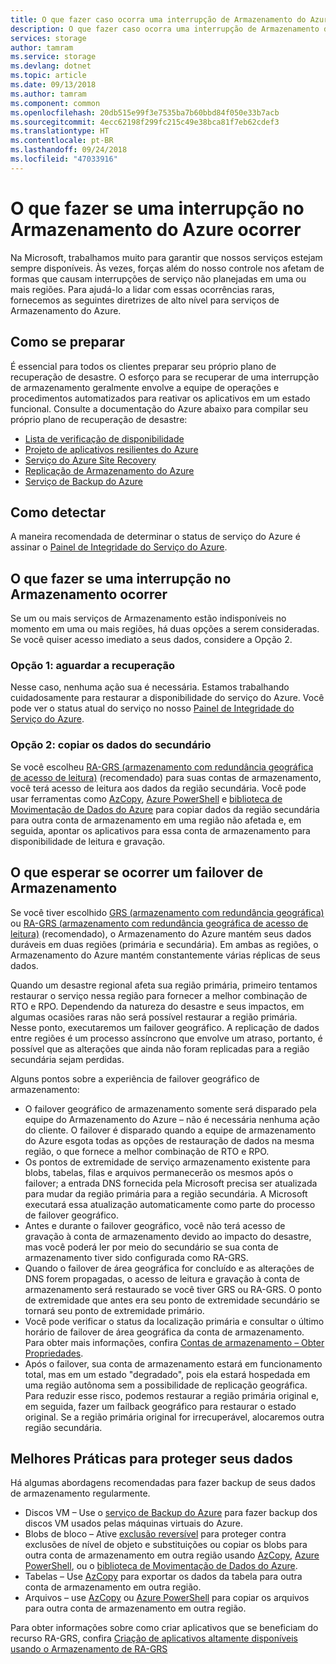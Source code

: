 ```yaml
---
title: O que fazer caso ocorra uma interrupção de Armazenamento do Azure | Microsoft Docs
description: O que fazer caso ocorra uma interrupção de Armazenamento do Azure
services: storage
author: tamram
ms.service: storage
ms.devlang: dotnet
ms.topic: article
ms.date: 09/13/2018
ms.author: tamram
ms.component: common
ms.openlocfilehash: 20db515e99f3e7535ba7b60bbd84f050e33b7acb
ms.sourcegitcommit: 4ecc62198f299fc215c49e38bca81f7eb62cdef3
ms.translationtype: HT
ms.contentlocale: pt-BR
ms.lasthandoff: 09/24/2018
ms.locfileid: "47033916"
---
```

# <a name="what-to-do-if-an-azure-storage-outage-occurs"></a>O que fazer se uma interrupção no Armazenamento do Azure ocorrer
Na Microsoft, trabalhamos muito para garantir que nossos serviços estejam sempre disponíveis. Às vezes, forças além do nosso controle nos afetam de formas que causam interrupções de serviço não planejadas em uma ou mais regiões. Para ajudá-lo a lidar com essas ocorrências raras, fornecemos as seguintes diretrizes de alto nível para serviços de Armazenamento do Azure.

## <a name="how-to-prepare"></a>Como se preparar
É essencial para todos os clientes preparar seu próprio plano de recuperação de desastre. O esforço para se recuperar de uma interrupção de armazenamento geralmente envolve a equipe de operações e procedimentos automatizados para reativar os aplicativos em um estado funcional. Consulte a documentação do Azure abaixo para compilar seu próprio plano de recuperação de desastre:

* [Lista de verificação de disponibilidade](https://docs.microsoft.com/azure/architecture/checklist/availability)
* [Projeto de aplicativos resilientes do Azure](https://docs.microsoft.com/azure/architecture/resiliency/)
* [Serviço do Azure Site Recovery](https://azure.microsoft.com/services/site-recovery/)
* [Replicação de Armazenamento do Azure](https://docs.microsoft.com/azure/storage/common/storage-redundancy)
* [Serviço de Backup do Azure](https://azure.microsoft.com/services/backup/)

## <a name="how-to-detect"></a>Como detectar
A maneira recomendada de determinar o status de serviço do Azure é assinar o [Painel de Integridade do Serviço do Azure](https://azure.microsoft.com/status/).

## <a name="what-to-do-if-a-storage-outage-occurs"></a>O que fazer se uma interrupção no Armazenamento ocorrer
Se um ou mais serviços de Armazenamento estão indisponíveis no momento em uma ou mais regiões, há duas opções a serem consideradas. Se você quiser acesso imediato a seus dados, considere a Opção 2.

### <a name="option-1-wait-for-recovery"></a>Opção 1: aguardar a recuperação
Nesse caso, nenhuma ação sua é necessária. Estamos trabalhando cuidadosamente para restaurar a disponibilidade do serviço do Azure. Você pode ver o status atual do serviço no nosso [Painel de Integridade do Serviço do Azure](https://azure.microsoft.com/status/).

### <a name="option-2-copy-data-from-secondary"></a>Opção 2: copiar os dados do secundário
Se você escolheu [RA-GRS (armazenamento com redundância geográfica de acesso de leitura)](storage-redundancy-grs.md#read-access-geo-redundant-storage) (recomendado) para suas contas de armazenamento, você terá acesso de leitura aos dados da região secundária. Você pode usar ferramentas como [AzCopy](storage-use-azcopy.md), [Azure PowerShell](storage-powershell-guide-full.md) e [biblioteca de Movimentação de Dados do Azure](https://azure.microsoft.com/blog/introducing-azure-storage-data-movement-library-preview-2/) para copiar dados da região secundária para outra conta de armazenamento em uma região não afetada e, em seguida, apontar os aplicativos para essa conta de armazenamento para disponibilidade de leitura e gravação.

## <a name="what-to-expect-if-a-storage-failover-occurs"></a>O que esperar se ocorrer um failover de Armazenamento
Se você tiver escolhido [GRS (armazenamento com redundância geográfica)](storage-redundancy-grs.md) ou [RA-GRS (armazenamento com redundância geográfica de acesso de leitura)](storage-redundancy-grs.md#read-access-geo-redundant-storage) (recomendado), o Armazenamento do Azure mantém seus dados duráveis em duas regiões (primária e secundária). Em ambas as regiões, o Armazenamento do Azure mantém constantemente várias réplicas de seus dados.

Quando um desastre regional afeta sua região primária, primeiro tentamos restaurar o serviço nessa região para fornecer a melhor combinação de RTO e RPO. Dependendo da natureza do desastre e seus impactos, em algumas ocasiões raras não será possível restaurar a região primária. Nesse ponto, executaremos um failover geográfico. A replicação de dados entre regiões é um processo assíncrono que envolve um atraso, portanto, é possível que as alterações que ainda não foram replicadas para a região secundária sejam perdidas.

Alguns pontos sobre a experiência de failover geográfico de armazenamento:

* O failover geográfico de armazenamento somente será disparado pela equipe do Armazenamento do Azure – não é necessária nenhuma ação do cliente. O failover é disparado quando a equipe de armazenamento do Azure esgota todas as opções de restauração de dados na mesma região, o que fornece a melhor combinação de RTO e RPO.
* Os pontos de extremidade de serviço armazenamento existente para blobs, tabelas, filas e arquivos permanecerão os mesmos após o failover; a entrada DNS fornecida pela Microsoft precisa ser atualizada para mudar da região primária para a região secundária. A Microsoft executará essa atualização automaticamente como parte do processo de failover geográfico.
* Antes e durante o failover geográfico, você não terá acesso de gravação à conta de armazenamento devido ao impacto do desastre, mas você poderá ler por meio do secundário se sua conta de armazenamento tiver sido configurada como RA-GRS.
* Quando o failover de área geográfica for concluído e as alterações de DNS forem propagadas, o acesso de leitura e gravação à conta de armazenamento será restaurado se você tiver GRS ou RA-GRS. O ponto de extremidade que antes era seu ponto de extremidade secundário se tornará seu ponto de extremidade primário. 
* Você pode verificar o status da localização primária e consultar o último horário de failover de área geográfica da conta de armazenamento. Para obter mais informações, confira [Contas de armazenamento – Obter Propriedades](https://docs.microsoft.com/rest/api/storagerp/storageaccounts/getproperties).
* Após o failover, sua conta de armazenamento estará em funcionamento total, mas em um estado "degradado", pois ela estará hospedada em uma região autônoma sem a possibilidade de replicação geográfica. Para reduzir esse risco, podemos restaurar a região primária original e, em seguida, fazer um failback geográfico para restaurar o estado original. Se a região primária original for irrecuperável, alocaremos outra região secundária.

## <a name="best-practices-for-protecting-your-data"></a>Melhores Práticas para proteger seus dados
Há algumas abordagens recomendadas para fazer backup de seus dados de armazenamento regularmente.

* Discos VM – Use o [serviço de Backup do Azure](https://azure.microsoft.com/services/backup/) para fazer backup dos discos VM usados pelas máquinas virtuais do Azure.
* Blobs de bloco – Ative [exclusão reversível](../blobs/storage-blob-soft-delete.md) para proteger contra exclusões de nível de objeto e substituições ou copiar os blobs para outra conta de armazenamento em outra região usando [AzCopy](storage-use-azcopy.md), [Azure PowerShell](storage-powershell-guide-full.md), ou o [biblioteca de Movimentação de Dados do Azure](https://azure.microsoft.com/blog/introducing-azure-storage-data-movement-library-preview-2/).
* Tabelas – Use [AzCopy](storage-use-azcopy.md) para exportar os dados da tabela para outra conta de armazenamento em outra região.
* Arquivos – use [AzCopy](storage-use-azcopy.md) ou [Azure PowerShell](storage-powershell-guide-full.md) para copiar os arquivos para outra conta de armazenamento em outra região.

Para obter informações sobre como criar aplicativos que se beneficiam do recurso RA-GRS, confira [Criação de aplicativos altamente disponíveis usando o Armazenamento de RA-GRS](../storage-designing-ha-apps-with-ragrs.md)

